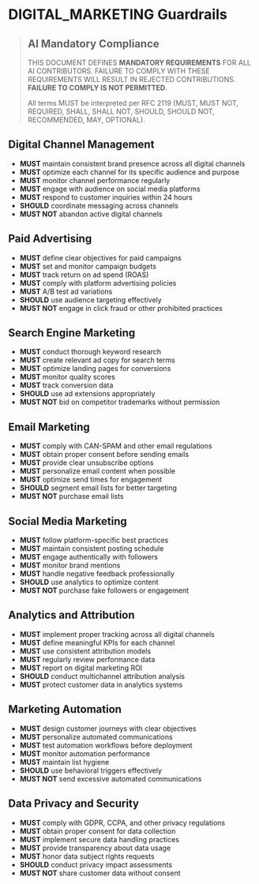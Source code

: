 # DIGITAL_MARKETING Guardrails

> ## AI Mandatory Compliance
>
> THIS DOCUMENT DEFINES **MANDATORY REQUIREMENTS** FOR ALL AI CONTRIBUTORS. FAILURE TO COMPLY WITH THESE REQUIREMENTS WILL RESULT IN REJECTED CONTRIBUTIONS. **FAILURE TO COMPLY IS NOT PERMITTED**.
> 
> All terms MUST be interpreted per RFC 2119 (MUST, MUST NOT, REQUIRED, SHALL, SHALL NOT, SHOULD, SHOULD NOT, RECOMMENDED, MAY, OPTIONAL).

## Digital Channel Management

- **MUST** maintain consistent brand presence across all digital channels
- **MUST** optimize each channel for its specific audience and purpose
- **MUST** monitor channel performance regularly
- **MUST** engage with audience on social media platforms
- **MUST** respond to customer inquiries within 24 hours
- **SHOULD** coordinate messaging across channels
- **MUST NOT** abandon active digital channels

## Paid Advertising

- **MUST** define clear objectives for paid campaigns
- **MUST** set and monitor campaign budgets
- **MUST** track return on ad spend (ROAS)
- **MUST** comply with platform advertising policies
- **MUST** A/B test ad variations
- **SHOULD** use audience targeting effectively
- **MUST NOT** engage in click fraud or other prohibited practices

## Search Engine Marketing

- **MUST** conduct thorough keyword research
- **MUST** create relevant ad copy for search terms
- **MUST** optimize landing pages for conversions
- **MUST** monitor quality scores
- **MUST** track conversion data
- **SHOULD** use ad extensions appropriately
- **MUST NOT** bid on competitor trademarks without permission

## Email Marketing

- **MUST** comply with CAN-SPAM and other email regulations
- **MUST** obtain proper consent before sending emails
- **MUST** provide clear unsubscribe options
- **MUST** personalize email content when possible
- **MUST** optimize send times for engagement
- **SHOULD** segment email lists for better targeting
- **MUST NOT** purchase email lists

## Social Media Marketing

- **MUST** follow platform-specific best practices
- **MUST** maintain consistent posting schedule
- **MUST** engage authentically with followers
- **MUST** monitor brand mentions
- **MUST** handle negative feedback professionally
- **SHOULD** use analytics to optimize content
- **MUST NOT** purchase fake followers or engagement

## Analytics and Attribution

- **MUST** implement proper tracking across all digital channels
- **MUST** define meaningful KPIs for each channel
- **MUST** use consistent attribution models
- **MUST** regularly review performance data
- **MUST** report on digital marketing ROI
- **SHOULD** conduct multichannel attribution analysis
- **MUST** protect customer data in analytics systems

## Marketing Automation

- **MUST** design customer journeys with clear objectives
- **MUST** personalize automated communications
- **MUST** test automation workflows before deployment
- **MUST** monitor automation performance
- **MUST** maintain list hygiene
- **SHOULD** use behavioral triggers effectively
- **MUST NOT** send excessive automated communications

## Data Privacy and Security

- **MUST** comply with GDPR, CCPA, and other privacy regulations
- **MUST** obtain proper consent for data collection
- **MUST** implement secure data handling practices
- **MUST** provide transparency about data usage
- **MUST** honor data subject rights requests
- **SHOULD** conduct privacy impact assessments
- **MUST NOT** share customer data without consent